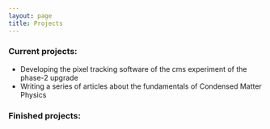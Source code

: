 ```yaml
---
layout: page
title: Projects
---
```


### Current projects:
  - Developing the pixel tracking software of the cms experiment of the phase-2 upgrade
  - Writing a series of articles about the fundamentals of Condensed Matter Physics

### Finished projects:
